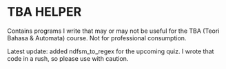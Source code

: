 # TBA HELPER

Contains programs I write that may or may not be useful for the TBA (Teori Bahasa & Automata) course. Not for professional consumption.

Latest update: added ndfsm_to_regex for the upcoming quiz. I wrote that code in a rush, so please use with caution.
